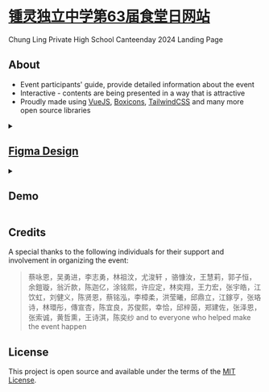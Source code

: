 # [锺灵独立中学第63届食堂日网站](https://canteen.dino.icu)
Chung Ling Private High School Canteenday 2024 Landing Page

## About
- Event participants' guide, provide detailed information about the event
- Interactive - contents are being presented in a way that is attractive
- Proudly made using [VueJS](https://vuejs.org), [Boxicons](https://boxicons.com), [TailwindCSS](https://tailwindcss.com) and many more open source libraries

<details>
  <summary>
<h2><a href="https://www.figma.com/file/wYt8jsnUzCLQrMZriN657n/钟灵独立中学-2024-食堂日?type=design&node-id=0%3A1&mode=design&t=d0sjkVr1G1wSUR8v-1">Figma Design</a></h2>
  </summary>
<img width="186" alt="image" src="https://github.com/leecheeyong/canteenday/assets/81070048/9b125aa4-35cf-4a93-a043-8c57426eee7d">
</details>

<details>
  <summary>
<h2>Demo</h2>
  </summary>
<img width="186" alt="image" src="./preview.webp">
</details>

## Credits
A special thanks to the following individuals for their support and involvement in organizing the event:
> 蔡咏恩，吴勇进，李志勇，林祖汶，尤浚轩 ，骆慷汝，王慧莉，郭子恒，余鎧璇，翁沂款，陈迦亿，涂铭熙，许应定，林奕翔，王力宏，张宇皓，江饮虹，刘健义，陈贤恩，蔡铭泓，李樟柔，洪莹曦，邱鼎立，江鎵亨，张珞诗，林環彤，傳宣杏，陈宜良，苏俊熙，幸恰，邱梓茵，郑建佐，张泽恩，张索诚，黄哲熏，王诗淇，陈奕纱 and to everyone who helped make the event happen

## License
This project is open source and available under the terms of the [MIT License](./LICENSE).
